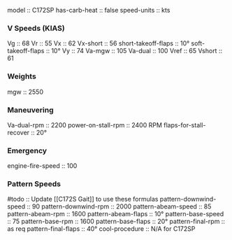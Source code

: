 model :: C172SP
has-carb-heat :: false
speed-units :: kts

### V Speeds (KIAS)
Vg :: 68
Vr :: 55
Vx :: 62
Vx-short :: 56
short-takeoff-flaps :: 10°
soft-takeoff-flaps :: 10°
Vy :: 74
Va-mgw :: 105
Va-dual :: 100
Vref :: 65
Vshort :: 61

### Weights
mgw :: 2550

### Maneuvering
Va-dual-rpm :: 2200
power-on-stall-rpm :: 2400 RPM
flaps-for-stall-recover :: 20°

### Emergency
engine-fire-speed :: 100

### Pattern Speeds
#todo :: Update [[C172S Gait]] to use these formulas
pattern-downwind-speed :: 90
pattern-downwind-rpm :: 2000
pattern-abeam-speed :: 85
pattern-abeam-rpm :: 1600
pattern-abeam-flaps :: 10°
pattern-base-speed :: 75
pattern-base-rpm :: 1600
pattern-base-flaps :: 20°
pattern-final-rpm :: as req
pattern-final-flaps :: 40°
cool-procedure :: N/A for C172SP